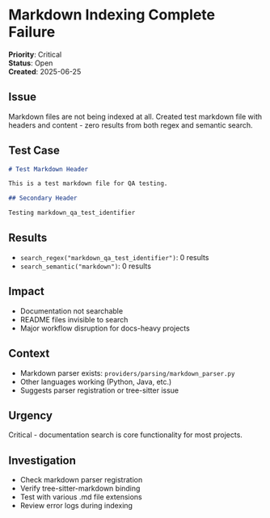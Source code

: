 # Markdown Indexing Complete Failure

**Priority**: Critical  
**Status**: Open  
**Created**: 2025-06-25  

## Issue
Markdown files are not being indexed at all. Created test markdown file with headers and content - zero results from both regex and semantic search.

## Test Case
```markdown
# Test Markdown Header

This is a test markdown file for QA testing.

## Secondary Header

Testing markdown_qa_test_identifier
```

## Results
- `search_regex("markdown_qa_test_identifier")`: 0 results
- `search_semantic("markdown")`: 0 results

## Impact
- Documentation not searchable
- README files invisible to search
- Major workflow disruption for docs-heavy projects

## Context
- Markdown parser exists: `providers/parsing/markdown_parser.py`
- Other languages working (Python, Java, etc.)
- Suggests parser registration or tree-sitter issue

## Urgency
Critical - documentation search is core functionality for most projects.

## Investigation
- Check markdown parser registration
- Verify tree-sitter-markdown binding
- Test with various .md file extensions
- Review error logs during indexing